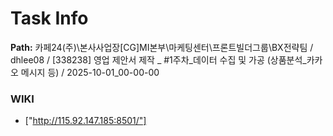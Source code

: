 # Task Info

**Path:** 카페24(주)\본사사업장\[CG]MI본부\마케팅센터\프론트빌더그룹\BX전략팀 / dhlee08 / [338238] 영업 제안서 제작 _ #1주차_데이터 수집 및 가공 (상품분석_카카오 메시지 등) / 2025-10-01_00-00-00

### WIKI
- ["http://115.92.147.185:8501/"]

